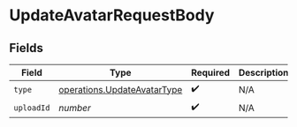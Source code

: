 # UpdateAvatarRequestBody


## Fields

| Field                                                                             | Type                                                                              | Required                                                                          | Description                                                                       |
| --------------------------------------------------------------------------------- | --------------------------------------------------------------------------------- | --------------------------------------------------------------------------------- | --------------------------------------------------------------------------------- |
| `type`                                                                            | [operations.UpdateAvatarType](../../../sdk/models/operations/updateavatartype.md) | :heavy_check_mark:                                                                | N/A                                                                               |
| `uploadId`                                                                        | *number*                                                                          | :heavy_check_mark:                                                                | N/A                                                                               |